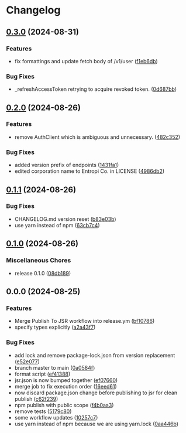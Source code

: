 # Changelog

## [0.3.0](https://github.com/entropi-co/surge-js/compare/v0.2.0...v0.3.0) (2024-08-31)


### Features

* fix formattings and update fetch body of /v1/user ([f1eb6db](https://github.com/entropi-co/surge-js/commit/f1eb6db566ccd31c7d92a24116fe3e0e0042ca53))


### Bug Fixes

* _refreshAccessToken retrying to acquire revoked token. ([0d687bb](https://github.com/entropi-co/surge-js/commit/0d687bbdd90017a349b6e656f60e357a889d88d2))

## [0.2.0](https://github.com/entropi-co/surge-js/compare/v0.1.1...v0.2.0) (2024-08-26)


### Features

* remove AuthClient which is ambiguous and unnecessary. ([482c352](https://github.com/entropi-co/surge-js/commit/482c3522cb4e645f5f07dafa171085c75bdb03ad))


### Bug Fixes

* added version prefix of endpoints ([1431fa1](https://github.com/entropi-co/surge-js/commit/1431fa1281d9159550593e2e864a37f6c016ad09))
* edited corporation name to Entropi Co. in LICENSE ([4986db2](https://github.com/entropi-co/surge-js/commit/4986db2438cc5943f8afca889addefa2cdd533fd))

## [0.1.1](https://github.com/entropi-co/surge-js/compare/v0.1.0...v0.1.1) (2024-08-26)


### Bug Fixes

* CHANGELOG.md version reset ([b83e03b](https://github.com/entropi-co/surge-js/commit/b83e03bf1451596efd4bff09d96ad4e251a55c43))
* use yarn instead of npm ([63cb7c4](https://github.com/entropi-co/surge-js/commit/63cb7c4096098414c5cf907ed637a5cd0c537178))

## [0.1.0](https://github.com/entropi-co/surge-js/compare/v1.0.0...v0.1.0) (2024-08-26)


### Miscellaneous Chores

* release 0.1.0 ([08db189](https://github.com/entropi-co/surge-js/commit/08db1897da3a96ef909e131968fc055cf095e878))

## 0.0.0 (2024-08-25)


### Features

* Merge Publish To JSR workflow into release.ym ([bf10786](https://github.com/entropi-co/surge-js/commit/bf107861aaf4cacdb80bbeef0ca2a773bc79a032))
* specify types explicitly ([a2a43f7](https://github.com/entropi-co/surge-js/commit/a2a43f74032dbb461887414dfae399428dffe8d8))


### Bug Fixes

* add lock and remove package-lock.json from version replacement ([e52e077](https://github.com/entropi-co/surge-js/commit/e52e077f31348e073faf1152b3adc7d7c0c9a515))
* branch master to main ([0a0584f](https://github.com/entropi-co/surge-js/commit/0a0584f61fd9fc7d714d0cd1b1c95935cdb6b8de))
* format script ([ef41388](https://github.com/entropi-co/surge-js/commit/ef4138814468d760f7611d3217cb0e01dbdb3474))
* jsr.json is now bumped together ([ef07660](https://github.com/entropi-co/surge-js/commit/ef07660c7c8065c5fc27975726e26f6e9c6cb307))
* merge job to fix execution order ([16eed61](https://github.com/entropi-co/surge-js/commit/16eed61d21812f5d59ac888a8973302f87e237aa))
* now discard package.json change before publishing to jsr for clean publish ([c62f239](https://github.com/entropi-co/surge-js/commit/c62f239cb06a118fafa36428b3c1ee9d784cbaf2))
* npm publish with public scope ([f4b0aa3](https://github.com/entropi-co/surge-js/commit/f4b0aa36f92a1ce1b19d64d8188756eeedf4a51e))
* remove tests ([5179c80](https://github.com/entropi-co/surge-js/commit/5179c806d08c912ad7a748acf02f41d03d0b5888))
* some workflow updates ([10257c7](https://github.com/entropi-co/surge-js/commit/10257c7a932e19ffcf3887dbd7e1d410c222efad))
* use yarn instead of npm because we are using yarn.lock ([0aa446b](https://github.com/entropi-co/surge-js/commit/0aa446bb39f2f5f9a89f91595aa8498aa3d86d99))

